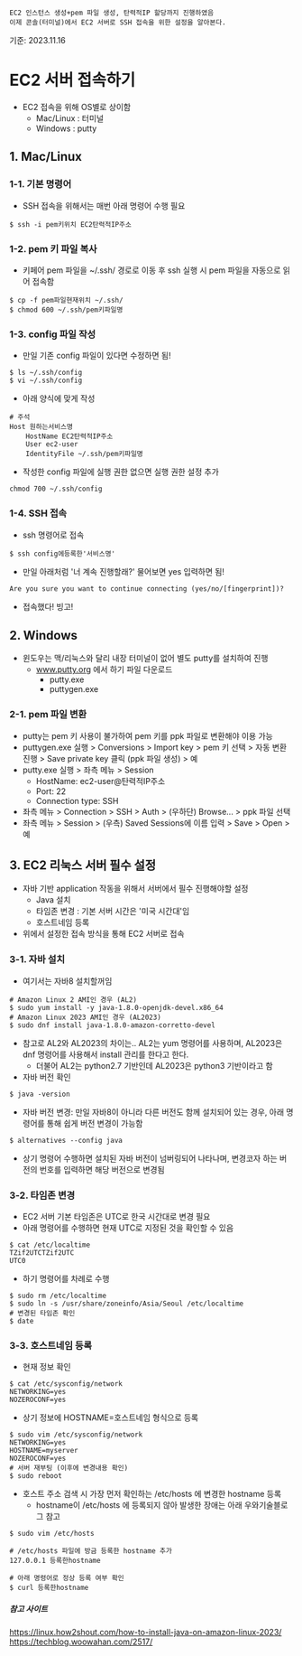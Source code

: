```
EC2 인스턴스 생성+pem 파일 생성, 탄력적IP 할당까지 진행하였음
이제 콘솔(터미널)에서 EC2 서버로 SSH 접속을 위한 설정을 알아본다.
```
기준: 2023.11.16

# EC2 서버 접속하기
- EC2 접속을 위해 OS별로 상이함
  - Mac/Linux : 터미널
  - Windows : putty
 
## 1. Mac/Linux
### 1-1. 기본 명령어
- SSH 접속을 위해서는 매번 아래 명령어 수행 필요
```
$ ssh -i pem키위치 EC2탄력적IP주소
```

### 1-2. pem 키 파일 복사
- 키페어 pem 파일을 ~/.ssh/ 경로로 이동 후 ssh 실행 시 pem 파일을 자동으로 읽어 접속함
```
$ cp -f pem파일현재위치 ~/.ssh/
$ chmod 600 ~/.ssh/pem키파일명
```

### 1-3. config 파일 작성
- 만일 기존 config 파일이 있다면 수정하면 됨!
```
$ ls ~/.ssh/config
$ vi ~/.ssh/config
```
- 아래 양식에 맞게 작성
```
# 주석
Host 원하는서비스명
    HostName EC2탄력적IP주소
    User ec2-user
    IdentityFile ~/.ssh/pem키파일명
```
- 작성한 config 파일에 실행 권한 없으면 실행 권한 설정 추가
```
chmod 700 ~/.ssh/config
```

### 1-4. SSH 접속
- ssh 명령어로 접속
```
$ ssh config에등록한'서비스명'
```
- 만일 아래처럼 '너 계속 진행할래?' 물어보면 yes 입력하면 됨!
```
Are you sure you want to continue connecting (yes/no/[fingerprint])?
```
- 접속했다! 빙고!

## 2. Windows
- 윈도우는 맥/리눅스와 달리 내장 터미널이 없어 별도 putty를 설치하여 진행
  - www.putty.org 에서 하기 파일 다운로드
    - putty.exe
    - puttygen.exe
   
### 2-1. pem 파일 변환
- putty는 pem 키 사용이 불가하여 pem 키를 ppk 파일로 변환해야 이용 가능
- puttygen.exe 실행 > Conversions > Import key > pem 키 선택 > 자동 변환 진행 > Save private key 클릭 (ppk 파일 생성) > 예
- putty.exe 실행 > 좌측 메뉴 > Session
  - HostName: ec2-user@탄력적IP주소
  - Port: 22
  - Connection type: SSH
- 좌측 메뉴 > Connection > SSH > Auth > (우하단) Browse... > ppk 파일 선택
- 좌측 메뉴 > Session > (우측) Saved Sessions에 이름 입력 > Save > Open > 예


## 3. EC2 리눅스 서버 필수 설정
- 자바 기반 application 작동을 위해서 서버에서 필수 진행해야할 설정
  - Java 설치
  - 타임존 변경 : 기본 서버 시간은 '미국 시간대'임
  - 호스트네임 등록
- 위에서 설정한 접속 방식을 통해 EC2 서버로 접속
 
### 3-1. 자바 설치
- 여기서는 자바8 설치할꺼임
```
# Amazon Linux 2 AMI인 경우 (AL2)
$ sudo yum install -y java-1.8.0-openjdk-devel.x86_64
# Amazon Linux 2023 AMI인 경우 (AL2023)
$ sudo dnf install java-1.8.0-amazon-corretto-devel
```
- 참고로 AL2와 AL2023의 차이는.. AL2는 yum 명령어를 사용하며, AL2023은 dnf 명령어를 사용해서 install 관리를 한다고 한다.
  - 더불어 AL2는 python2.7 기반인데 AL2023은 python3 기반이라고 함
- 자바 버전 확인
```
$ java -version
```
- 자바 버전 변경: 만일 자바8이 아니라 다른 버전도 함께 설치되어 있는 경우, 아래 명령어를 통해 쉽게 버전 변경이 가능함
```
$ alternatives --config java
```
  - 상기 명령어 수행하면 설치된 자바 버전이 넘버링되어 나타나며, 변경코자 하는 버전의 번호를 입력하면 해당 버전으로 변경됨

### 3-2. 타임존 변경
- EC2 서버 기본 타임존은 UTC로 한국 시간대로 변경 필요
- 아래 명령어를 수행하면 현재 UTC로 지정된 것을 확인할 수 있음
```
$ cat /etc/localtime
TZif2UTCTZif2UTC
UTC0
```
- 하기 명령어를 차례로 수행
```
$ sudo rm /etc/localtime
$ sudo ln -s /usr/share/zoneinfo/Asia/Seoul /etc/localtime
# 변경된 타임존 확인
$ date
```

### 3-3. 호스트네임 등록
- 현재 정보 확인
```
$ cat /etc/sysconfig/network
NETWORKING=yes
NOZEROCONF=yes
```
- 상기 정보에 HOSTNAME=호스트네임 형식으로 등록
```
$ sudo vim /etc/sysconfig/network
NETWORKING=yes
HOSTNAME=myserver
NOZEROCONF=yes
# 서버 재부팅 (이후에 변경내용 확인)
$ sudo reboot
```
- 호스트 주소 검색 시 가장 먼저 확인하는 /etc/hosts 에 변경한 hostname 등록
  - hostname이 /etc/hosts 에 등록되지 않아 발생한 장애는 아래 우와기술블로그 참고
```
$ sudo vim /etc/hosts

# /etc/hosts 파일에 방금 등록한 hostname 추가
127.0.0.1 등록한hostname

# 아래 명령어로 정상 등록 여부 확인
$ curl 등록한hostname
```


##### 참고 사이트
https://linux.how2shout.com/how-to-install-java-on-amazon-linux-2023/
https://techblog.woowahan.com/2517/


